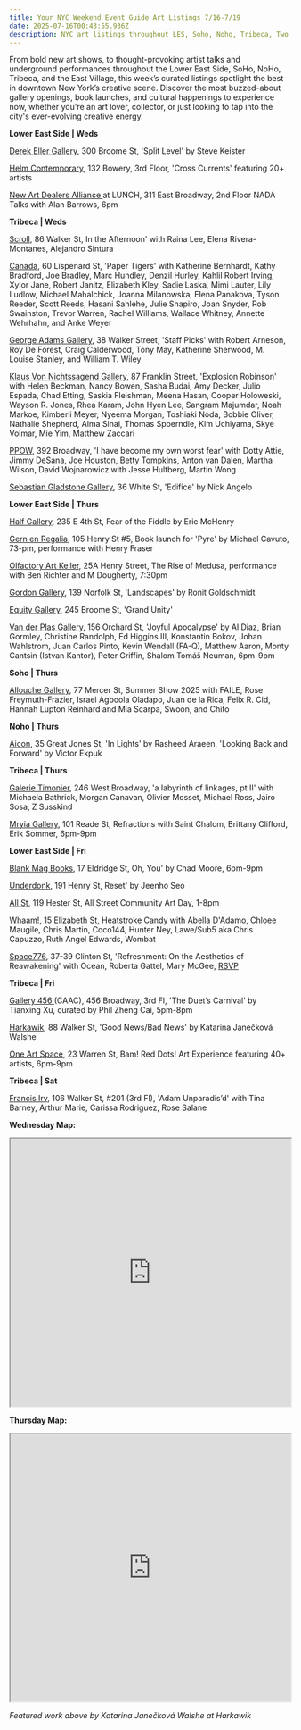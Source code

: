 ```yaml
---
title: Your NYC Weekend Event Guide Art Listings 7/16-7/19
date: 2025-07-16T00:43:55.936Z
description: NYC art listings throughout LES, Soho, Noho, Tribeca, Two Bridges
---
```

From bold new art shows, to thought-provoking artist talks and underground performances throughout the Lower East Side, SoHo, NoHo, Tribeca, and the East Village, this week’s curated listings spotlight the best in downtown New York’s creative scene. Discover the most buzzed-about gallery openings, book launches, and cultural happenings to experience now, whether you're an art lover, collector, or just looking to tap into the city's ever-evolving creative energy.

**L﻿ower East Side | Weds**

[Derek Eller Gallery](https://www.derekeller.com/exhibitions/steve-keister), 300 Broome St, 'Split Level' by Steve Keister

[Helm Contemporary](https://www.helmcontemporary.com/), 132 Bowery, 3rd Floor, 'Cross Currents' featuring 20+ artists

[New Art Dealers Alliance ](https://www.newartdealers.org/programs/nada-talks-with-alan-barrows-2025)at LUNCH, 311 East Broadway, 2nd Floor NADA Talks with Alan Barrows, 6pm

**T﻿ribeca | Weds**

[S﻿croll](https://www.instagram.com/scroll.nyc), 86 Walker St, In the Afternoon' with Raina Lee, Elena Rivera-Montanes, Alejandro Sintura

[C﻿anada](https://canadanewyork.com/exhibitions/paper-tigers), 60 Lispenard St, 'Paper Tigers' with Katherine Bernhardt, Kathy Bradford, Joe Bradley, Marc Hundley, Denzil Hurley, Kahlil Robert Irving, Xylor Jane, Robert Janitz, Elizabeth Kley, Sadie Laska, Mimi Lauter, Lily Ludlow, Michael Mahalchick, Joanna Milanowska, Elena Panakova, Tyson Reeder, Scott Reeds, Hasani Sahlehe, Julie Shapiro, Joan Snyder, Rob Swainston, Trevor Warren, Rachel Williams, Wallace Whitney, Annette Wehrhahn, and Anke Weyer

[George Adams Gallery](https://www.georgeadamsgallery.com/exhibitions/staff-picks-60-years-of-bay-area-art), 38 Walker Street, 'Staff Picks' with Robert Arneson, Roy De Forest, Craig Calderwood, Tony May, Katherine Sherwood, M. Louise Stanley, and William T. Wiley

[Klaus Von Nichtssagend Gallery](https://klausgallery.com/exhibition/explosion-robinson-2025-07-16/), 87 Franklin Street, 'Explosion Robinson' with Helen Beckman, Nancy Bowen, Sasha Budai, Amy Decker, Julio Espada, Chad Etting, Saskia Fleishman, Meena Hasan, Cooper Holoweski, Wayson R. Jones, Rhea Karam, John Hyen Lee, Sangram Majumdar, Noah Markoe, Kimberli Meyer, Nyeema Morgan, Toshiaki Noda, Bobbie Oliver, Nathalie Shepherd, Alma Sinai, Thomas Spoerndle, Kim Uchiyama, Skye Volmar, Mie Yim, Matthew Zaccari

[P﻿POW](https://www.ppowgallery.com/exhibitions/i-have-become-my-own-worst-fear#tab:thumbnails), 392 Broadway, 'I have become my own worst fear' with Dotty Attie, Jimmy DeSana, Joe Houston, Betty Tompkins, Anton van Dalen, Martha Wilson, David Wojnarowicz with Jesse Hultberg, Martin Wong

[Sebastian Gladstone Gallery](https://sebastiangladstone.com/exhibitions/72-nick-angelo-edifice-new-york/), 36 White St, 'Edifice' by Nick Angelo

**L﻿ower East Side | Thurs**

[Half Gallery](https://halfgallery.com/), 235 E 4th St, Fear of the Fiddle by Eric McHenry

[Gern en Regalia](https://gernenregalia.com/), 105 Henry St #5, Book launch for 'Pyre' by Michael Cavuto, 73-pm, performance with Henry Fraser

[Olfactory Art Keller](https://www.olfactoryartkeller.com/), 25A Henry Street, The Rise of Medusa, performance with Ben Richter and M Dougherty, 7:30pm

[Gordon Gallery](https://www.gordongallery.co.il/exhibition/landscpes), 139 Norfolk St, 'Landscapes' by Ronit Goldschmidt

[E﻿quity Gallery](https://www.nyartistsequity.org/all-events/grand-unity-the-power-of-creativity-to-heal-unite-and-inspire), 245 Broome St, 'Grand Unity'

[Van der Plas Gallery](https://www.vanderplasgallery.com/), 156 Orchard St, 'Joyful Apocalypse' by Al Diaz, Brian Gormley, Christine Randolph, Ed Higgins III,    Konstantin Bokov, Johan Wahlstrom, Juan Carlos Pinto, Kevin Wendall (FA-Q), Matthew Aaron, Monty Cantsin (Istvan Kantor), Peter Griffin, Shalom Tomáš Neuman, 6pm-9pm

**S﻿oho | Thurs**

[Allouche Gallery](https://www.allouchegallery.com/exhibition/summer-show-2025), 77 Mercer St, Summer Show 2025 with FAILE, Rose Freymuth-Frazier, Israel Agboola Oladapo, Juan de la Rica, Felix R. Cid, Hannah Lupton Reinhard and Mia Scarpa, Swoon, and Chito

**N﻿oho | Thurs**

[Aicon](https://aicon.art/exhibitions), 35 Great Jones St, 'In Lights' by Rasheed Araeen, 'Looking Back and Forward' by Victor Ekpuk

**T﻿ribeca | Thurs**

[Galerie Timonier](https://www.galerie-timonier.com/), 246 West Broadway, 'a labyrinth of linkages, pt II' with Michaela Bathrick, Morgan Canavan, Olivier Mosset, Michael Ross, Jairo Sosa, Z Susskind

[Mryia Gallery](https://www.instagram.com/mriya.gallery), 101 Reade St, Refractions with Saint Chalom, Brittany Clifford, Erik Sommer, 6pm-9pm

**L﻿ower East Side | Fri**

[Blank Mag Books](https://www.instagram.com/blankmagbooks_nyc), 17 Eldridge St, Oh, You' by Chad Moore, 6pm-9pm

[Underdonk](https://www.underdonk.com/), 191 Henry St, Reset' by Jeenho Seo

[All St](https://allstnyc.com/), 119 Hester St, All Street Community Art Day, 1-8pm

[Whaam!, ](https://www.instagram.com/whaam.whaam)15 Elizabeth St, Heatstroke Candy with Abella D'Adamo, Chloee Maugile, Chris Martin, Coco144, Hunter Ney, Lawe/Sub5 aka Chris Capuzzo, Ruth Angel Edwards, Wombat

[Space776](https://www.space776.com/refreshment), 37-39 Clinton St, 'Refreshment: On the Aesthetics of Reawakening' with Ocean, Roberta Gattel, Mary McGee, [RSVP](https://lu.ma/djh76jtt)

**T﻿ribeca | Fri**

[Gallery 456 ](http://www.caacarts.org/dp/node/15?mi=ndm-a&id=387)(CAAC), 456 Broadway, 3rd Fl, 'The Duet’s Carnival' by Tianxing Xu, curated by Phil Zheng Cai, 5pm-8pm

[Harkawik](https://www.harkawik.com/janeckova-news), 88 Walker St, 'Good News/Bad News' by Katarina Janečková Walshe

[One Art Space](https://oneartspace.com/bam-red-dots-art-experience-july-18-20-2025/), 23 Warren St, Bam! Red Dots! Art Experience featuring 40+ artists, 6pm-9pm

**T﻿ribeca | Sat**

[Francis Irv](https://francisirv.com/), 106 Walker St, #201 (3rd Fl), 'Adam Unparadis’d' with Tina Barney, Arthur Marie, Carissa Rodriguez, Rose Salane

**Wednesday Map:**

<iframe src="https://www.google.com/maps/d/u/1/embed?mid=1Bbi5KZ_hiDs_nBWiE1kK19wqPanxzmQ&ehbc=2E312F" width="100%" height="480"></iframe>

**T﻿hursday Map:**

<iframe src="https://www.google.com/maps/d/u/1/embed?mid=1F7BpFLGLQIF-a9sYqvPNpiBxu5L-HqU&ehbc=2E312F" width="100%" height="480"></iframe>



*F﻿eatured work above by Katarina Janečková Walshe at Harkawik*